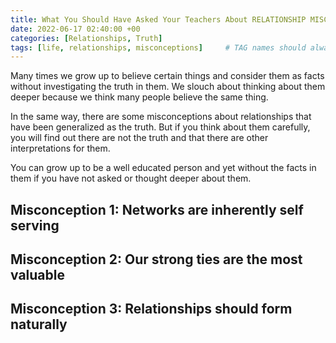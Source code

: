 ```yaml
---
title: What You Should Have Asked Your Teachers About RELATIONSHIP MISCONCEPTIONS
date: 2022-06-17 02:40:00 +00
categories: [Relationships, Truth]
tags: [life, relationships, misconceptions]     # TAG names should always be lowercase
---
```


Many times we grow up to believe certain things and consider them as facts without investigating the truth in them. We slouch about thinking about them deeper because we think many people believe the same thing.

In the same way, there are some misconceptions about relationships that have been generalized as the truth. But if you think about them carefully, you will find out there are not the truth and that there are other interpretations for them.

You can grow up to be a well educated person and yet without the facts in them if you have not asked or thought deeper about them.

## Misconception 1: Networks are inherently self serving

## Misconception 2: Our strong ties are the most valuable

## Misconception 3: Relationships should form naturally
